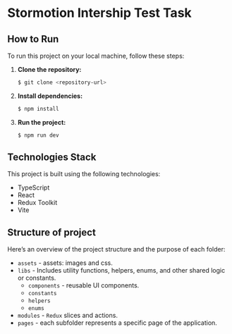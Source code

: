 # Stormotion Intership Test Task

## How to Run

To run this project on your local machine, follow these steps:

1. **Clone the repository:**

   ```bash
   $ git clone <repository-url>
2. **Install dependencies:**
   ```bash
   $ npm install
3. **Run the project:**
   ```bash
   $ npm run dev
## Technologies Stack
This project is built using the following technologies:
- TypeScript
- React
- Redux Toolkit
- Vite
## Structure of project 

Here’s an overview of the project structure and the purpose of each folder:
- `assets` - assets: images and css.
- `libs` - Includes utility functions, helpers, enums, and other shared logic or constants.
  - `components` - reusable UI components.
  - `constants`
  - `helpers`
  - `enums`
- `modules` - `Redux` slices and actions.
- `pages` - each subfolder represents a specific page of the application.



